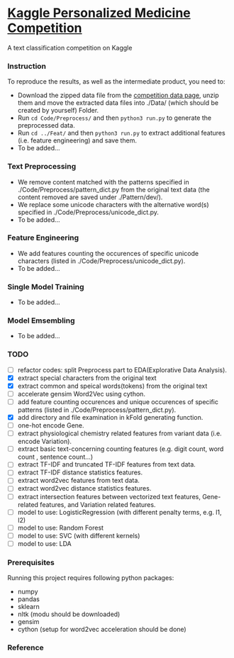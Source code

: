 # [Kaggle Personalized Medicine Competition][a]

A text classification competition on Kaggle

### Instruction

To reproduce the results, as well as the intermediate product, you need to:

* Download the zipped data file from the [competition data page][b], unzip them and move the extracted data files into ./Data/ (which should be created by yourself) Folder.
* Run `cd Code/Preprocess/` and then `python3 run.py` to generate the preprocessed data.
* Run `cd ../Feat/` and then `python3 run.py` to extract additional features (i.e. feature engineering) and save them.
* To be added...

### Text Preprocessing

* We remove content matched with the patterns specified in ./Code/Preprocess/pattern_dict.py from the original text data (the content removed are saved under ./Pattern/dev/).
* We replace some unicode characters with the alternative word(s) specified in ./Code/Preprocess/unicode_dict.py.
* To be added...

### Feature Engineering

* We add features counting the occurences of specific unicode characters (listed in ./Code/Preprocess/unicode_dict.py).
* To be added...

### Single Model Training

* To be added...

### Model Emsembling

* To be added...

### TODO

- [ ] refactor codes: split Preprocess part to EDA(Explorative Data Analysis).
- [x] extract special characters from the original text
- [x] extract common and speical words(tokens) from the original text
- [ ] accelerate gensim Word2Vec using cython.
- [ ] add feature counting occurences and unique occurences of specific patterns (listed in ./Code/Preprocess/pattern_dict.py).
- [x] add directory and file examination in kFold generating function.
- [ ] one-hot encode Gene.
- [ ] extract physiological chemistry related features from variant data (i.e. encode Variation).
- [ ] extract basic text-concerning counting features (e.g. digit count, word count , sentence count...)
- [ ] extract TF-IDF and truncated TF-IDF features from text data.
- [ ] extract TF-IDF distance statistics features.
- [ ] extract word2vec features from text data.
- [ ] extract word2vec distance statistics features.
- [ ] extract intersection features between vectorized text features, Gene-related features, and Variation related features.
- [ ] model to use: LogisticRegression (with different penalty terms, e.g. l1, l2)
- [ ] model to use: Random Forest
- [ ] model to use: SVC (with different kernels)
- [ ] model to use: LDA

### Prerequisites

Running this project requires following python packages:
* numpy
* pandas
* sklearn
* nltk (modu should be downloaded)
* gensim
* cython (setup for word2vec acceleration should be done)

### Reference

[a]:https://www.kaggle.com/c/msk-redefining-cancer-treatment
[b]:https://www.kaggle.com/c/msk-redefining-cancer-treatment/data
